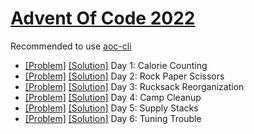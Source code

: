 # [Advent Of Code 2022](https://adventofcode.com/2022/)

Recommended to use [aoc-cli](https://github.com/scarvalhojr/aoc-cli)

- [[Problem]](https://adventofcode.com/2022/day/1) [[Solution]](src/Day01.kt) Day 1: Calorie Counting
- [[Problem]](https://adventofcode.com/2022/day/2) [[Solution]](src/Day02.kt) Day 2: Rock Paper Scissors
- [[Problem]](https://adventofcode.com/2022/day/3) [[Solution]](src/Day03.kt) Day 3: Rucksack Reorganization
- [[Problem]](https://adventofcode.com/2022/day/4) [[Solution]](src/Day04.kt) Day 4: Camp Cleanup
- [[Problem]](https://adventofcode.com/2022/day/5) [[Solution]](src/Day05.kt) Day 5: Supply Stacks
- [[Problem]](https://adventofcode.com/2022/day/6) [[Solution]](src/Day06.kt) Day 6: Tuning Trouble
